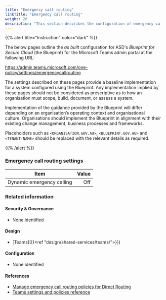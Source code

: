 ```yaml
---
title: "Emergency call routing"
linkTitle: "Emergency call routing"
weight: 20
description: "This section describes the configuration of emergency call routing settings within Microsoft Teams associated with systems built according to guidance in ASD's Blueprint for Secure Cloud."
---
```


{{% alert title="Instruction" color="dark" %}}

The below pages outline the *as built* configuration for ASD's *Blueprint for Secure Cloud* (the Blueprint) for the Microsoft Teams admin portal at the following URL:

<https://admin.teams.microsoft.com/one-policy/settings/emergencycallrouting>

The settings described on these pages provide a baseline implementation for a system configured using the Blueprint. Any implementation implied by these pages should not be considered as prescriptive as to how an organisation must scope, build, document, or assess a system.

Implementation of the guidance provided by the Blueprint will differ depending on an organisation’s operating context and organisational culture. Organisations should implement the Blueprint in alignment with their existing change management, business processes and frameworks.

Placeholders such as `<ORGANISATION.GOV.AU>`, `<BLUEPRINT.GOV.AU>` and `<TENANT-NAME>` should be replaced with the relevant details as required.

{{% /alert %}}

### Emergency call routing settings

| Item                      | Value |
| ------------------------- | ----: |
| Dynamic emergency calling |   Off |

### Related information

#### Security & Governance

* None identified
  
#### Design

* [Teams]({{<ref "design/shared-services/teams/">}})
  
#### Configuration

* None identified

#### References

* [Manage emergency call routing policies for Direct Routing](https://learn.microsoft.com/en-au/microsoftteams/manage-emergency-call-routing-policies)
* [Teams settings and policies reference](https://learn.microsoft.com/en-au/microsoftteams/settings-policies-reference)
  